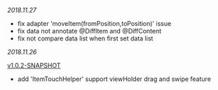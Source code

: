 *2018.11.27*

- fix adapter 'moveItem(fromPosition,toPosition)' issue
- fix data <T> not annotate @DiffItem and @DiffContent
- fix not compare data list when first set data list

*2018.11.26*

[v1.0.2-SNAPSHOT]()

- add 'ItemTouchHelper' support viewHolder drag and swipe feature
